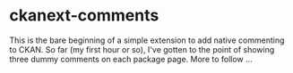 ckanext-comments
================

This is the bare beginning of a simple extension to add native commenting to CKAN. So far (my first hour or so), I've gotten to the point of showing three dummy comments on each package page. More to follow ...
